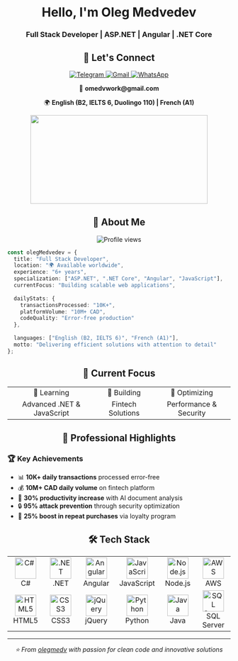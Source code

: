 <h1 align="center">Hello, I'm Oleg Medvedev</h1>
<h3 align="center">Full Stack Developer | ASP.NET | Angular | .NET Core</h3>

<h2 align="center">🤝 Let's Connect</h2>

<div align="center">
  <a href="https://t.me/medvedev_oleg765" target="_blank">
    <img src="https://img.shields.io/badge/Telegram-2CA5E0?style=for-the-badge&logo=telegram&logoColor=white" alt="Telegram" />
  </a>
  <a href="mailto:omedvwork@gmail.com">
    <img src="https://img.shields.io/badge/Gmail-D14836?style=for-the-badge&logo=gmail&logoColor=white" alt="Gmail" />
  </a>
  <a href="https://wa.me/17789922682" target="_blank">
    <img src="https://img.shields.io/badge/WhatsApp-25D366?style=for-the-badge&logo=whatsapp&logoColor=white" alt="WhatsApp" />
  </a>
</div>

<div align="center">
  <p>📧 <strong>omedvwork@gmail.com</strong></p>
  <p>🌍 <strong>English (B2, IELTS 6, Duolingo 110) | French (A1)</strong></p>
</div>

<div align="center">
  <img src="https://github.com/olegmedv/olegmedv/blob/main/icons/developer-gif.gif" width="400" height="200" />
</div>

<h2 align="center">🚀 About Me</h2>

<p align="center">
  <img src="https://komarev.com/ghpvc/?username=olegmedv&label=Profile%20views&color=0e75b6&style=flat" alt="Profile views" />
</p>

```typescript
const olegMedvedev = {
  title: "Full Stack Developer",
  location: "🌍 Available worldwide",
  experience: "6+ years",
  specialization: ["ASP.NET", ".NET Core", "Angular", "JavaScript"],
  currentFocus: "Building scalable web applications",
  
  dailyStats: {
    transactionsProcessed: "10K+",
    platformVolume: "10M+ CAD",
    codeQuality: "Error-free production"
  },
  
  languages: ["English (B2, IELTS 6)", "French (A1)"],
  motto: "Delivering efficient solutions with attention to detail"
};
```

<h2 align="center">🎯 Current Focus</h2>

<div align="center">
  <table>
    <tr>
      <td align="center">🌱 Learning</td>
      <td align="center">💼 Building</td>
      <td align="center">🔧 Optimizing</td>
    </tr>
    <tr>
      <td align="center">Advanced .NET & JavaScript</td>
      <td align="center">Fintech Solutions</td>
      <td align="center">Performance & Security</td>
    </tr>
  </table>
</div>

<h2 align="center">💼 Professional Highlights</h2>


### 🏆 Key Achievements
- 📊 **10K+ daily transactions** processed error-free
- 💰 **10M+ CAD daily volume** on fintech platform
- 🚀 **30% productivity increase** with AI document analysis
- 🔒 **95% attack prevention** through security optimization
- 📱 **25% boost in repeat purchases** via loyalty program

<h2 align="center">🛠️ Tech Stack</h2>

<div align="center">
  <table>
    <tr>
      <td align="center" width="96">
        <img src="https://skillicons.dev/icons?i=cs" width="48" height="48" alt="C#" />
        <br>C#
      </td>
      <td align="center" width="96">
        <img src="https://skillicons.dev/icons?i=dotnet" width="48" height="48" alt=".NET" />
        <br>.NET
      </td>
      <td align="center" width="96">
        <img src="https://skillicons.dev/icons?i=angular" width="48" height="48" alt="Angular" />
        <br>Angular
      </td>
      <td align="center" width="96">
        <img src="https://skillicons.dev/icons?i=js" width="48" height="48" alt="JavaScript" />
        <br>JavaScript
      </td>
      <td align="center" width="96">
        <img src="https://skillicons.dev/icons?i=nodejs" width="48" height="48" alt="Node.js" />
        <br>Node.js
      </td>
      <td align="center" width="96">
        <img src="https://skillicons.dev/icons?i=aws" width="48" height="48" alt="AWS" />
        <br>AWS
      </td>
    </tr>
    <tr>
      <td align="center" width="96">
        <img src="https://skillicons.dev/icons?i=html" width="48" height="48" alt="HTML5" />
        <br>HTML5
      </td>
      <td align="center" width="96">
        <img src="https://skillicons.dev/icons?i=css" width="48" height="48" alt="CSS3" />
        <br>CSS3
      </td>
      <td align="center" width="96">
        <img src="https://skillicons.dev/icons?i=jquery" width="48" height="48" alt="jQuery" />
        <br>jQuery
      </td>
      <td align="center" width="96">
        <img src="https://skillicons.dev/icons?i=py" width="48" height="48" alt="Python" />
        <br>Python
      </td>
      <td align="center" width="96">
        <img src="https://skillicons.dev/icons?i=java" width="48" height="48" alt="Java" />
        <br>Java
      </td>
      <td align="center" width="96">
        <img src="https://skillicons.dev/icons?i=mysql" width="48" height="48" alt="SQL Server" />
        <br>SQL Server
      </td>
    </tr>
  </table>
</div>



---

<div align="center">
  <i>⭐ From <a href="https://github.com/olegmedv">olegmedv</a> with passion for clean code and innovative solutions</i>
</div>
